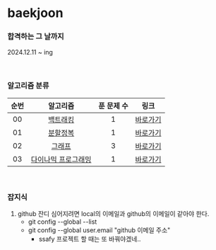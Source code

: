 # baekjoon

### 합격하는 그 날까지
2024.12.11 ~ ing

<br>

### 알고리즘 분류
|          순번          |        알고리즘         |         푼 문제 수          |        링크         |
| :-----: | :-----: | :-----: | :-----: |
| 00 | <a href="algorithm/src/backtracking" target="_blank">백트래킹</a> | 1 | <a href="algorithm/src/backtracking">바로가기</a> |
| 01 | <a href="algorithm/src/DivideAndConquer" target="_blank">분할정복</a> | 1 | <a href="algorithm/src/DivideAndConquer">바로가기</a> |
| 02 | <a href="algorithm/src/graph" target="_blank">그래프</a> | 3 | <a href="algorithm/src/graph">바로가기</a> |
| 03 | <a href="algorithm/src/DP" target="_blank">다이나믹 프로그래밍</a> | 1 | <a href="algorithm/src/DP">바로가기</a> |


<br>

### 잡지식

1. github 잔디 심어지려면 local의 이메일과 github의 이메일이 같아야 한다.
    - git config --global --list
    - git config --global user.email "github 이메일 주소"
        - ssafy 프로젝트 할 때는 또 바꿔야겠네..